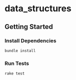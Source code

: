 # data_structures

## Getting Started

### Install Dependencies

``` bash
bundle install
```

### Run Tests

``` bash
rake test
```
